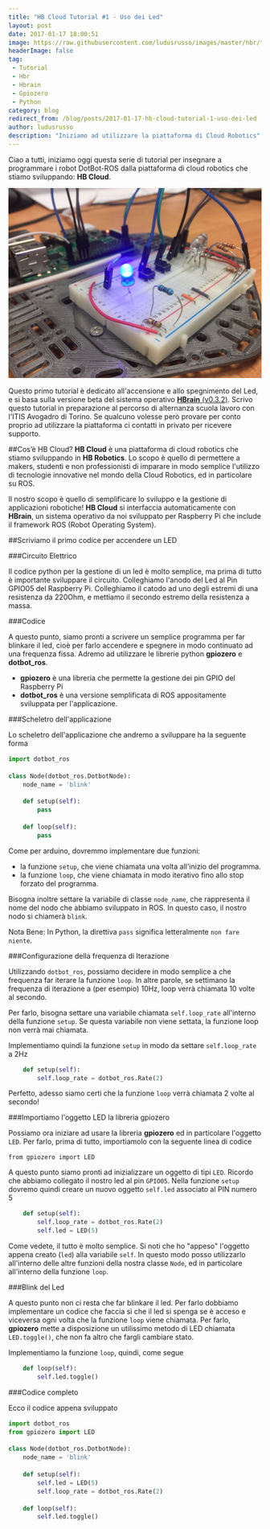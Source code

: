 ```yaml
---
title: "HB Cloud Tutorial #1 - Uso dei Led"
layout: post
date: 2017-01-17 18:00:51
image: https://raw.githubusercontent.com/ludusrusso/images/master/hbr/tutorial/led.png
headerImage: false
tag: 
 - Tutorial
 - Hbr
 - Hbrain
 - Gpiozero
 - Python
category: blog
redirect_from: /blog/posts/2017-01-17-hb-cloud-tutorial-1-uso-dei-led
author: ludusrusso
description: "Iniziamo ad utilizzare la piattaforma di Cloud Robotics"
---
```


Ciao a tutti, iniziamo oggi questa serie di tutorial per insegnare a programmare i robot DotBot-ROS dalla piattaforma di cloud robotics che stiamo sviluppando: **HB Cloud**.
 
![roscore ROS shell](https://raw.githubusercontent.com/ludusrusso/images/master/hbr/tutorial/led.png)
 
Questo primo tutorial è dedicato all'accensione e allo spegnimento del Led, e si basa sulla versione beta del sistema operativo [**HBrain** (v0.3.2)](). Scrivo questo tutorial in preparazione al percorso di alternanza scuola lavoro con l'ITIS Avogadro di Torino. Se qualcuno volesse però provare per conto proprio ad utilizzare la piattaforma ci contatti in privato per ricevere supporto.
 
##Cos’è HB Cloud?
**HB Cloud** è una piattaforma di cloud robotics che stiamo sviluppando in **HB Robotics**. Lo scopo è quello di permettere a makers, studenti e non professionisti di imparare in modo semplice l'utilizzo di tecnologie innovative nel mondo della Cloud Robotics, ed in particolare su ROS.
 
Il nostro scopo è quello di semplificare lo sviluppo e la gestione di applicazioni robotiche! **HB Cloud** si interfaccia automaticamente con **HBrain**, un sistema operativo da noi sviluppato per Raspberry Pi che include il framework ROS (Robot Operating System).
 
##Scriviamo il primo codice per accendere un LED
 
###Circuito Elettrico
 
Il codice python per la gestione di un led è molto semplice, ma prima di tutto è importante sviluppare il circuito. Colleghiamo l'anodo del Led al Pin GPIO05 del Raspberry Pi. Colleghiamo il catodo ad uno degli estremi di una resistenza da 220Ohm, e mettiamo il secondo estremo della resistenza a massa.
 
###Codice
 
A questo punto, siamo pronti a scrivere un semplice programma per far blinkare il led, cioè per farlo accendere e spegnere in modo continuato ad una frequenza fissa. Adremo ad utilizzare le librerie python **gpiozero** e **dotbot_ros**.
 
- **gpiozero** è una libreria che permette la gestione dei pin GPIO del Raspberry Pi
-  **dotbot_ros** è una versione semplificata di ROS appositamente sviluppata per l'applicazione.
 
###Scheletro dell'applicazione
 
Lo scheletro dell'applicazione che andremo a sviluppare ha la seguente forma
 
```python
import dotbot_ros
 
class Node(dotbot_ros.DotbotNode):
    node_name = 'blink'
    
    def setup(self):
        pass
        
    def loop(self):
        pass
```
 
Come per arduino, dovremmo implementare due funzioni: 
 
- la funzione `setup`, che viene chiamata una volta all'inizio del programma.
- la funzione `loop`, che viene chiamata in modo iterativo fino allo stop forzato del programma.
 
Bisogna inoltre settare la variabile di classe `node_name`, che rappresenta il nome del nodo che abbiamo sviluppato in ROS. In questo caso, il nostro nodo si chiamerà `blink`.
 
Nota Bene: In Python, la direttiva `pass` significa letteralmente `non fare niente`.
 
 
###Configurazione della frequenza di Iterazione
 
Utilizzando `dotbot_ros`, possiamo decidere in modo semplice a che frequenza far iterare la funzione `loop`. In altre parole, se settimano la frequenza di iterazione a (per esempio) 10Hz, loop verrà chiamata 10 volte al secondo.
 
Per farlo, bisogna settare una variabile chiamata `self.loop_rate` all'interno della funzione `setup`. Se questa variabile non viene settata, la funzione loop non verrà mai chiamata.
 
Implementiamo quindi la funzione `setup` in modo da settare `self.loop_rate` a 2Hz
 
```python
    def setup(self):
        self.loop_rate = dotbot_ros.Rate(2)
```
 
Perfetto, adesso siamo certi che la funzione `loop` verrà chiamata 2 volte al secondo!
 
###Importiamo l'oggetto LED la libreria gpiozero
 
Possiamo ora iniziare ad usare la libreria **gpiozero** ed in particolare l'oggetto `LED`.
Per farlo, prima di tutto, importiamolo con la seguente linea di codice
 
```
from gpiozero import LED
```
 
A questo punto siamo pronti ad inizializzare un oggetto di tipi `LED`. Ricordo che abbiamo collegato il nostro led al pin `GPIO05`. Nella funzione `setup` dovremo quindi creare un nuovo oggetto `self.led` associato al PIN numero 5
 
 
```python
    def setup(self):
        self.loop_rate = dotbot_ros.Rate(2)
        self.led = LED(5)
```
 
Come vedete, il tutto è molto semplice. Si noti che ho "appeso" l'oggetto appena creato (`led`) alla variabile `self`. In questo modo posso utilizzarlo all'interno delle altre funzioni della nostra classe `Node`, ed in particolare all'interno della funzione `loop`.
 
###Blink del Led
 
A questo punto non ci resta che far blinkare il led. Per farlo dobbiamo implementare un codice che faccia sì che il led si spenga se è acceso e viceversa ogni volta che la funzione `loop` viene chiamata. Per farlo, **gpiozero** mette a disposizione un utilissimo metodo di LED chiamata `LED.toggle()`, che non fa altro che fargli cambiare stato.
 
Implementiamo la funzione `loop`, quindi, come segue
 
```python
    def loop(self):
        self.led.toggle()
```
 
###Codice completo
 
Ecco il codice appena sviluppato
 
```python
import dotbot_ros
from gpiozero import LED
 
class Node(dotbot_ros.DotbotNode):
    node_name = 'blink'
    
    def setup(self):
        self.led = LED(5)
        self.loop_rate = dotbot_ros.Rate(2)
 
    def loop(self):
        self.led.toggle()
```